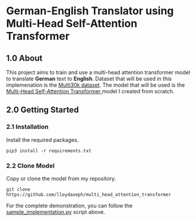 # German-English Translator using Multi-Head Self-Attention Transformer

## 1.0 About
This project aims to train and use a multi-head attention transformer model to translate **German** text to **English**.
Dataset that will be used in this implemenation is the [Multi30k dataset](https://github.com/multi30k/dataset).
The model that will be used is the [Multi-Head Self-Attention Transformer ](https://github.com/lloydaxeph/multi_head_attention_transformer) model I created from scratch.

## 2.0 Getting Started
### 2.1 Installation
Install the required packages.
```
pip3 install -r requirements.txt
```
### 2.2 Clone Model
Copy or clone the model from my repository.
```
git clone https://github.com/lloydaxeph/multi_head_attention_transformer
```

For the complete demonstration, you can follow the [sample_implementation.py](https://github.com/lloydaxeph/german_english_translator/blob/master/sample_implementation.py) script above.





